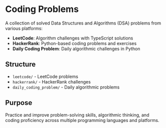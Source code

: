 # Coding Problems

A collection of solved Data Structures and Algorithms (DSA) problems from various platforms:

- **LeetCode**: Algorithm challenges with TypeScript solutions
- **HackerRank**: Python-based coding problems and exercises  
- **Daily Coding Problem**: Daily algorithmic challenges in Python

## Structure
- `leetcode/` - LeetCode problems
- `hackerrank/` - HackerRank challenges
- `daily_coding_problem/` - Daily algorithmic problems

## Purpose
Practice and improve problem-solving skills, algorithmic thinking, and coding proficiency across multiple programming languages and platforms.
